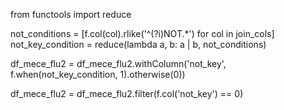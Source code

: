 from functools import reduce

not_conditions = [f.col(col).rlike('^(?i)NOT.*') for col in join_cols]
not_key_condition = reduce(lambda a, b: a | b, not_conditions)

df_mece_flu2 = df_mece_flu2.withColumn('not_key', f.when(not_key_condition, 1).otherwise(0))

df_mece_flu2 = df_mece_flu2.filter(f.col('not_key') == 0)
